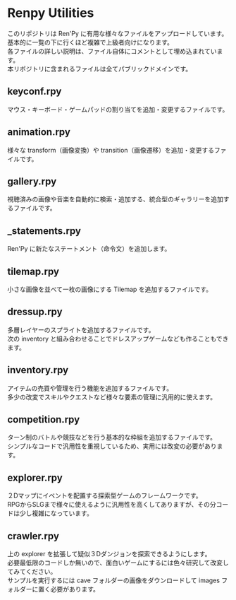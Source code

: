 # Renpy Utilities

このリポジトリは Ren'Py に有用な様々なファイルをアップロードしています。   
基本的に一覧の下に行くほど複雑で上級者向けになります。   
各ファイルの詳しい説明は、ファイル自体にコメントとして埋め込まれています。   
本リポジトリに含まれるファイルは全てパブリックドメインです。


## keyconf.rpy
マウス・キーボード・ゲームパッドの割り当てを追加・変更するファイルです。

## animation.rpy
様々な transform（画像変換）や transition（画像遷移）を追加・変更するファイルです。

## gallery.rpy
視聴済みの画像や音楽を自動的に検索・追加する、統合型のギャラリーを追加するファイルです。

## _statements.rpy
Ren'Py に新たなステートメント（命令文）を追加します。

## tilemap.rpy
小さな画像を並べて一枚の画像にする Tilemap を追加するファイルです。

## dressup.rpy
多層レイヤーのスプライトを追加するファイルです。   
次の inventory と組み合わせることでドレスアップゲームなども作ることもできます。

## inventory.rpy
アイテムの売買や管理を行う機能を追加するファイルです。   
多少の改変でスキルやクエストなど様々な要素の管理に汎用的に使えます。

## competition.rpy
ターン制のバトルや競技などを行う基本的な枠組を追加するファイルです。   
シンプルなコードで汎用性を重視しているため、実用には改変の必要があります。

## explorer.rpy
２Dマップにイベントを配置する探索型ゲームのフレームワークです。   
RPGからSLGまで様々に使えるように汎用性を高くしてありますが、その分コードは少し複雑になっています。

## crawler.rpy
上の explorer を拡張して疑似３Dダンジョンを探索できるようにします。   
必要最低限のコードしか無いので、面白いゲームにするには色々研究して改変してみてください。   
サンプルを実行するには cave フォルダーの画像をダウンロードして images フォルダーに置く必要があります。
